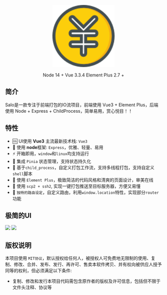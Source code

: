 <p align="center">
  <a href="https://github.com/LIAOJIANS/sa-io">
    <img alt="SaIo Logo" width="200" src="./.images/logo.png">
  </a>
</p>

<p align="center">
  <span>Node 14 +</span>
  <span>Vue 3.3.4</span>
  <span>Element Plus 2.7 +</span>
</p>


## 简介
SaIo是一款专注于前端打包的IO流项目，前端使用 Vue3 + Element Plus，后端使用 Node + Express + ChildProcess，简单易用，赏心悦目！！

## 特性

- 🆒 UI使用 **Vue3** 主流最新技术栈: `Vue3`
- 🍇 使用 **node**框架: `Express`，优雅、轻量、易用
- ⚡️ 开箱即用，`window`和`linux`均支持运行
- 🍍 集成 `Pinia` 状态管理，支持状态持久化
- 🤹 基于`child_process`，自定义打包工作流，支持多线程打包，支持自定义`shell`脚本
- 🎨 使用 `Element Plus`，极致简洁的代码风格和清爽的页面设计，审美在线
- 🚀 使用 `scp2 + ssh2`, 实现一键打包推送至目标服务器，方便又易懂 
- 🍒 `独特的路由设定`，自定义路由，利用`window.location`特性，实现部分`router`功能

## 极简的UI
![]('./.images/build.gif')
![]('./.images/history.gif')

## 版权说明

本项目使用 `MIT协议`，默认授权给任何人，被授权人可免费地无限制的使用、复制、修改、合并、发布、发行、再许可、售卖本软件拷贝、并有权向被供应人授予同等的权利，但必须满足以下条件:

- 复制、修改和发行本项目代码需包含原作者的版权及许可信息，包括但不限于文件头注释、协议等